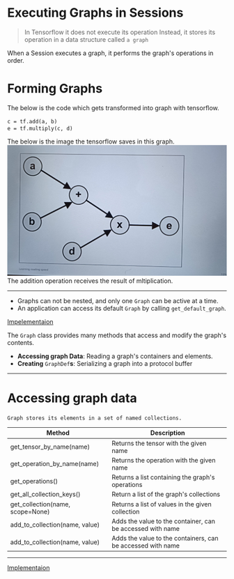 # Executing Graphs in Sessions

> In Tensorflow it does not execute its operation Instead, it stores its operation in a data structure called `a graph`

When a Session executes a graph, it performs the graph's operations in order.

# Forming Graphs

The below is the code which gets transformed into graph with tensorflow.
```Code
c = tf.add(a, b)
e = tf.multiply(c, d)
```
The below is the image the tensorflow saves in this graph.
![Image](./WhatsApp%20Image%202024-10-18%20at%209.36.37%20AM.jpeg)
The addition operation receives the result of mltiplication.

---

- Graphs can not be nested, and only one `Graph` can be active at a time. 
- An application can access its default `Graph` by calling `get_default_graph`. 

[Impelementaion](./Code4.md)

The `Graph` class provides many methods that access and modify the graph's contents.

- **Accessing graph Data**: Reading a graph's containers and elements.
- **Creating** `GraphDef`**s**: Serializing a graph into a protocol buffer
----

# Accessing graph data

`Graph stores its elements in a set of named collections.`

Method | Description
--|--
get_tensor_by_name(name) | Returns the tensor with the given name
get_operation_by_name(name) | Returns the operation with the given name
get_operations() | Returns a list containing the graph's operations
get_all_collection_keys() | Return a list of the graph's collections
get_collection(name, scope=None) | Returns a list of values in the given collection
add_to_collection(name, value) | Adds the value to the container, can be accessed with name
add_to_collection(name, value) | Adds the value to the containers, can be accessed with name

---

[Implementaion](./Code4.md)
